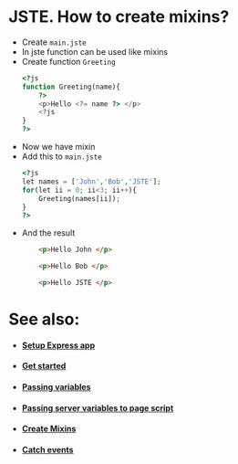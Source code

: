 # JSTE. How to create mixins?
- Create `main.jste`
- In jste function can be used like mixins
- Create function `Greeting`
    ```php
    <?js
    function Greeting(name){
        ?>
        <p>Hello <?= name ?> </p>
        <?js
    }
    ?>
    ```
- Now we have mixin
- Add this to `main.jste`
    ```php
    <?js
    let names = ['John','Bob','JSTE'];
    for(let ii = 0; ii<3; ii++){
        Greeting(names[ii]);
    }
    ?>
    ```
- And the result 
    ```html
        <p>Hello John </p>
    
        <p>Hello Bob </p>
    
        <p>Hello JSTE </p>
    ```
# See also:
- #### [Setup Express app](https://github.com/AlexStrNik/JSTE/blob/master/jste/examples/GetStarted.md)
- #### [Get started](https://github.com/AlexStrNik/JSTE/blob/master/jste/examples/First.md)
- #### [Passing variables](https://github.com/AlexStrNik/JSTE/blob/master/jste/examples/PassVar1.md)
- #### [Passing server variables to page script](https://github.com/AlexStrNik/JSTE/blob/master/jste/examples/PassVar2.md)
- #### [Create Mixins](https://github.com/AlexStrNik/JSTE/blob/master/jste/examples/Mixin.md)
- #### [Catch events](https://github.com/AlexStrNik/JSTE/blob/master/jste/examples/Events1.md)